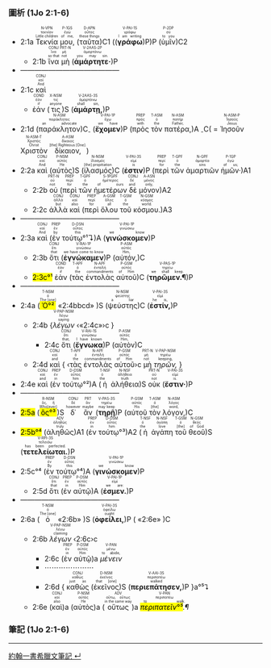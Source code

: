 ### 圖析 (1Jo 2:1-6)
- 2:1a <RUBY><ruby><ruby>Τεκνία<rt>Little children</rt></ruby><rt>τεκνίον</rt></ruby><rt>N-VPN</rt></RUBY> <RUBY><ruby><ruby>μου,<rt>of me,</rt></ruby><rt>ἐγώ</rt></ruby><rt>P-1GS</rt></RUBY> (<RUBY><ruby><ruby>ταῦτα<rt>these things</rt></ruby><rt>οὗτος</rt></ruby><rt>D-APN</rt></RUBY>)C1 ((<RUBY><ruby><ruby><strong>γράφω</strong><rt>I am writing</rt></ruby><rt>γράφω</rt></ruby><rt>V-PAI-1S</rt></RUBY>)P)P (<RUBY><ruby><ruby>ὑμῖν<rt>to you</rt></ruby><rt>σύ</rt></ruby><rt>P-2DP</rt></RUBY>)C2
	- 2:1b <RUBY><ruby><ruby>ἵνα<rt>so that</rt></ruby><rt>ἵνα</rt></ruby><rt>CONJ</rt></RUBY> <RUBY><ruby><ruby>μὴ<rt>not</rt></ruby><rt>μή</rt></ruby><rt>PRT-N</rt></RUBY> (<RUBY><ruby><ruby><strong>ἁμάρτητε·</strong><rt>you may sin.</rt></ruby><rt>ἁμαρτάνω</rt></ruby><rt>V-2AAS-2P</rt></RUBY>)P 
- ——————————————
- 2:1c <RUBY><ruby><ruby>καὶ<rt>And</rt></ruby><rt>καί</rt></ruby><rt>CONJ</rt></RUBY> 
	- <RUBY><ruby><ruby>ἐάν<rt>if</rt></ruby><rt>ἐάν</rt></ruby><rt>COND</rt></RUBY> (<RUBY><ruby><ruby>τις<rt>anyone</rt></ruby><rt>τις</rt></ruby><rt>X-NSM</rt></RUBY>)S (<RUBY><ruby><ruby><strong>ἁμάρτῃ,</strong><rt>shall sin,</rt></ruby><rt>ἁμαρτάνω</rt></ruby><rt>V-2AAS-3S</rt></RUBY>)P 
- 2:1d (<RUBY><ruby><ruby>παράκλητον<rt>an advocate</rt></ruby><rt>παράκλητος</rt></ruby><rt>N-ASM</rt></RUBY>)C<sub>-</sub> (<RUBY><ruby><ruby><strong>ἔχομεν</strong><rt>we have</rt></ruby><rt>ἔχω</rt></ruby><rt>V-PAI-1P</rt></RUBY>)P (<RUBY><ruby><ruby>πρὸς<rt>with</rt></ruby><rt>πρός</rt></ruby><rt>PREP</rt></RUBY> <RUBY><ruby><ruby>τὸν<rt>the</rt></ruby><rt>ὁ</rt></ruby><rt>T-ASM</rt></RUBY> <RUBY><ruby><ruby>πατέρα,<rt>Father,</rt></ruby><rt>πατήρ</rt></ruby><rt>N-ASM</rt></RUBY>)A <sub>-</sub>C( = <RUBY><ruby><ruby>Ἰησοῦν<rt>Jesus</rt></ruby><rt>Ἰησοῦς</rt></ruby><rt>N-ASM-P</rt></RUBY> <RUBY><ruby><ruby>Χριστὸν<rt>Christ</rt></ruby><rt>Χριστός</rt></ruby><rt>N-ASM-T</rt></RUBY> <RUBY><ruby><ruby>δίκαιον,<rt>[the] Righteous [One].</rt></ruby><rt>δίκαιος</rt></ruby><rt>A-ASM</rt></RUBY>)
- 2:2a <RUBY><ruby><ruby>καὶ<rt>And</rt></ruby><rt>καί</rt></ruby><rt>CONJ</rt></RUBY> (<RUBY><ruby><ruby>αὐτὸς<rt>He</rt></ruby><rt>αὐτός</rt></ruby><rt>P-NSM</rt></RUBY>)S (<RUBY><ruby><ruby>ἱλασμός<rt>[the] propitiation</rt></ruby><rt>ἱλασμός</rt></ruby><rt>N-NSM</rt></RUBY>)C (<RUBY><ruby><ruby><strong>ἐστιν</strong><rt>is</rt></ruby><rt>εἰμί</rt></ruby><rt>V-PAI-3S</rt></RUBY>)P (<RUBY><ruby><ruby>περὶ<rt>for</rt></ruby><rt>περί</rt></ruby><rt>PREP</rt></RUBY> <RUBY><ruby><ruby>τῶν<rt>the</rt></ruby><rt>ὁ</rt></ruby><rt>T-GPF</rt></RUBY> <RUBY><ruby><ruby>ἁμαρτιῶν<rt>sins</rt></ruby><rt>ἁμαρτία</rt></ruby><rt>N-GPF</rt></RUBY> <RUBY><ruby><ruby>ἡμῶν·<rt>of us;</rt></ruby><rt>ἐγώ</rt></ruby><rt>P-1GP</rt></RUBY>)A1
	- 2:2b <RUBY><ruby><ruby>οὐ<rt>not</rt></ruby><rt>οὐ</rt></ruby><rt>PRT-N</rt></RUBY> (<RUBY><ruby><ruby>περὶ<rt>for</rt></ruby><rt>περί</rt></ruby><rt>PREP</rt></RUBY> <RUBY><ruby><ruby>τῶν<rt>the</rt></ruby><rt>ὁ</rt></ruby><rt>T-GPF</rt></RUBY> <RUBY><ruby><ruby>ἡμετέρων<rt>of ours</rt></ruby><rt>ἡμέτερος</rt></ruby><rt>S-1PGPF</rt></RUBY> <RUBY><ruby><ruby>δὲ<rt>and</rt></ruby><rt>δέ</rt></ruby><rt>CONJ</rt></RUBY> <RUBY><ruby><ruby>μόνον<rt>only,</rt></ruby><rt>μόνος</rt></ruby><rt>A-ASN</rt></RUBY>)A2
	- 2:2c <RUBY><ruby><ruby>ἀλλὰ<rt>but</rt></ruby><rt>ἀλλά</rt></ruby><rt>CONJ</rt></RUBY> <RUBY><ruby><ruby>καὶ<rt>also</rt></ruby><rt>καί</rt></ruby><rt>CONJ</rt></RUBY> (<RUBY><ruby><ruby>περὶ<rt>for</rt></ruby><rt>περί</rt></ruby><rt>PREP</rt></RUBY> <RUBY><ruby><ruby>ὅλου<rt>all</rt></ruby><rt>ὅλος</rt></ruby><rt>A-GSM</rt></RUBY> <RUBY><ruby><ruby>τοῦ<rt>the</rt></ruby><rt>ὁ</rt></ruby><rt>T-GSM</rt></RUBY> <RUBY><ruby><ruby>κόσμου.<rt>world.</rt></ruby><rt>κόσμος</rt></ruby><rt>N-GSM</rt></RUBY>)A3
- ——————————————
- 2:3a <RUBY><ruby><ruby>καὶ<rt>And</rt></ruby><rt>καί</rt></ruby><rt>CONJ</rt></RUBY> (<RUBY><ruby><ruby>ἐν<rt>by</rt></ruby><rt>ἐν</rt></ruby><rt>PREP</rt></RUBY> <RUBY><ruby><ruby>τούτῳ°¹↴<rt>this</rt></ruby><rt>οὗτος</rt></ruby><rt>D-DSN</rt></RUBY>)A (<RUBY><ruby><ruby><strong>γινώσκομεν</strong><rt>we know</rt></ruby><rt>γινώσκω</rt></ruby><rt>V-PAI-1P</rt></RUBY>)P 
	- 2:3b <RUBY><ruby><ruby>ὅτι<rt>that</rt></ruby><rt>ὅτι</rt></ruby><rt>CONJ</rt></RUBY> (<RUBY><ruby><ruby><strong>ἐγνώκαμεν</strong><rt>we have come to know</rt></ruby><rt>γινώσκω</rt></ruby><rt>V-RAI-1P</rt></RUBY>)P (<RUBY><ruby><ruby>αὐτόν,<rt>Him,</rt></ruby><rt>αὐτός</rt></ruby><rt>P-ASM</rt></RUBY>)C 
	- <rt><mark>2:3c°¹</mark></rt> <RUBY><ruby><ruby>ἐὰν<rt>if</rt></ruby><rt>ἐάν</rt></ruby><rt>COND</rt></RUBY> (<RUBY><ruby><ruby>τὰς<rt>the</rt></ruby><rt>ὁ</rt></ruby><rt>T-APF</rt></RUBY> <RUBY><ruby><ruby>ἐντολὰς<rt>commandments</rt></ruby><rt>ἐντολή</rt></ruby><rt>N-APF</rt></RUBY> <RUBY><ruby><ruby>αὐτοῦ<rt>of Him</rt></ruby><rt>αὐτός</rt></ruby><rt>P-GSM</rt></RUBY>)C (<RUBY><ruby><ruby><strong>τηρῶμεν.¶</strong><rt>we shall keep.</rt></ruby><rt>τηρέω</rt></ruby><rt>V-PAS-1P</rt></RUBY>)P 
- ——————————————
- 2:4a (<RUBY><ruby><ruby><mark>Ὁ°²</mark><rt>The [one]</rt></ruby><rt>ὁ</rt></ruby><rt>T-NSM</rt></RUBY> «<rt>2:4bbcd</rt>» )S (<RUBY><ruby><ruby>ψεύστης<rt>a liar</rt></ruby><rt>ψεύστης</rt></ruby><rt>N-NSM</rt></RUBY>)C (<RUBY><ruby><ruby><strong>ἐστίν,</strong><rt>he is,</rt></ruby><rt>εἰμί</rt></ruby><rt>V-PAI-3S</rt></RUBY>)P
	- 2:4b {<RUBY><ruby><ruby><em>λέγων</em><rt>saying</rt></ruby><rt>λέγω</rt></ruby><rt>V-PAP-NSM</rt></RUBY> ‹«2:4c»›c</rt> }
		- 2:4c <RUBY><ruby><ruby>ὅτι<rt>that,</rt></ruby><rt>ὅτι</rt></ruby><rt>CONJ</rt></RUBY> (<RUBY><ruby><ruby><strong>ἔγνωκα</strong><rt>I have known</rt></ruby><rt>γινώσκω</rt></ruby><rt>V-RAI-1S</rt></RUBY>)P (<RUBY><ruby><ruby>αὐτὸν<rt>Him,</rt></ruby><rt>αὐτός</rt></ruby><rt>P-ASM</rt></RUBY>)C 
	- 2:4d <RUBY><ruby><ruby>καὶ<rt>and</rt></ruby><rt>καί</rt></ruby><rt>CONJ</rt></RUBY> { ‹<RUBY><ruby><ruby>τὰς<rt>the</rt></ruby><rt>ὁ</rt></ruby><rt>T-APF</rt></RUBY> <RUBY><ruby><ruby>ἐντολὰς<rt>commandments</rt></ruby><rt>ἐντολή</rt></ruby><rt>N-APF</rt></RUBY> <RUBY><ruby><ruby>αὐτοῦ<rt>of Him</rt></ruby><rt>αὐτός</rt></ruby><rt>P-GSM</rt></RUBY>›c</rt> <RUBY><ruby><ruby>μὴ<rt>not</rt></ruby><rt>μή</rt></ruby><rt>PRT-N</rt></RUBY> <RUBY><ruby><ruby><em>τηρῶν,</em><rt>keeping,</rt></ruby><rt>τηρέω</rt></ruby><rt>V-PAP-NSM</rt></RUBY> }
- 2:4e <RUBY><ruby><ruby>καὶ<rt>and</rt></ruby><rt>καί</rt></ruby><rt>CONJ</rt></RUBY> (<RUBY><ruby><ruby>ἐν<rt>in</rt></ruby><rt>ἐν</rt></ruby><rt>PREP</rt></RUBY> <RUBY><ruby><ruby>τούτῳ°²<rt>him</rt></ruby><rt>οὗτος</rt></ruby><rt>D-DSM</rt></RUBY>)A (<RUBY><ruby><ruby>ἡ<rt>the</rt></ruby><rt>ὁ</rt></ruby><rt>T-NSF</rt></RUBY> <RUBY><ruby><ruby>ἀλήθεια<rt>truth</rt></ruby><rt>ἀλήθεια</rt></ruby><rt>N-NSF</rt></RUBY>)S <RUBY><ruby><ruby>οὐκ<rt>not</rt></ruby><rt>οὐ</rt></ruby><rt>PRT-N</rt></RUBY> (<RUBY><ruby><ruby><strong>ἔστιν·</strong><rt>is.</rt></ruby><rt>εἰμί</rt></ruby><rt>V-PAI-3S</rt></RUBY>)P 
- ——————————————
- <mark>2:5a</mark> (<RUBY><ruby><ruby><mark>ὃς°³</mark><rt>Who[ever]</rt></ruby><rt>ὅς, ἥ</rt></ruby><rt>R-NSM</rt></RUBY>)S <RUBY><ruby><ruby>δ᾽<rt>however</rt></ruby><rt>δέ</rt></ruby><rt>CONJ</rt></RUBY> <RUBY><ruby><ruby>ἂν<rt>maybe</rt></ruby><rt>ἄν</rt></ruby><rt>PRT</rt></RUBY> (<RUBY><ruby><ruby><strong>τηρῇ</strong><rt>may keep</rt></ruby><rt>τηρέω</rt></ruby><rt>V-PAS-3S</rt></RUBY>)P (<RUBY><ruby><ruby>αὐτοῦ<rt>His</rt></ruby><rt>αὐτός</rt></ruby><rt>P-GSM</rt></RUBY> <RUBY><ruby><ruby>τὸν<rt>[the]</rt></ruby><rt>ὁ</rt></ruby><rt>T-ASM</rt></RUBY> <RUBY><ruby><ruby>λόγον,<rt>word,</rt></ruby><rt>λόγος</rt></ruby><rt>N-ASM</rt></RUBY>)C 
- <mark><rt>2:5b°⁴</rt></mark> (<RUBY><ruby><ruby>ἀληθῶς<rt>truly</rt></ruby><rt>ἀληθῶς</rt></ruby><rt>ADV</rt></RUBY>)A1 (<RUBY><ruby><ruby>ἐν<rt>in</rt></ruby><rt>ἐν</rt></ruby><rt>PREP</rt></RUBY> <RUBY><ruby><ruby>τούτῳ°³<rt>him</rt></ruby><rt>οὗτος</rt></ruby><rt>D-DSM</rt></RUBY>)A2 (<RUBY><ruby><ruby>ἡ<rt>the</rt></ruby><rt>ὁ</rt></ruby><rt>T-NSF</rt></RUBY> <RUBY><ruby><ruby>ἀγάπη<rt>love</rt></ruby><rt>ἀγάπη</rt></ruby><rt>N-NSF</rt></RUBY> <RUBY><ruby><ruby>τοῦ<rt>[the]</rt></ruby><rt>ὁ</rt></ruby><rt>T-GSM</rt></RUBY> <RUBY><ruby><ruby>θεοῦ<rt>of God</rt></ruby><rt>θεός</rt></ruby><rt>N-GSM</rt></RUBY>)S (<RUBY><ruby><ruby><strong>τετελείωται.</strong><rt>has been perfected.</rt></ruby><rt>τελειόω</rt></ruby><rt>V-RPI-3S</rt></RUBY>)P 
- <rt>2:5c°⁴</rt> (<RUBY><ruby><ruby>ἐν<rt>By</rt></ruby><rt>ἐν</rt></ruby><rt>PREP</rt></RUBY> <RUBY><ruby><ruby>τούτῳ°⁴<rt>this</rt></ruby><rt>οὗτος</rt></ruby><rt>D-DSN</rt></RUBY>)A (<RUBY><ruby><ruby><strong>γινώσκομεν</strong><rt>we know</rt></ruby><rt>γινώσκω</rt></ruby><rt>V-PAI-1P</rt></RUBY>)P 
	- 2:5d <RUBY><ruby><ruby>ὅτι<rt>that</rt></ruby><rt>ὅτι</rt></ruby><rt>CONJ</rt></RUBY> (<RUBY><ruby><ruby>ἐν<rt>in</rt></ruby><rt>ἐν</rt></ruby><rt>PREP</rt></RUBY> <RUBY><ruby><ruby>αὐτῷ<rt>Him</rt></ruby><rt>αὐτός</rt></ruby><rt>P-DSM</rt></RUBY>)A (<RUBY><ruby><ruby><strong>ἐσμεν.</strong><rt>we are:</rt></ruby><rt>εἰμί</rt></ruby><rt>V-PAI-1P</rt></RUBY>)P 
- ——————————————
- 2:6a (<RUBY><ruby><ruby>ὁ<rt>The [one]</rt></ruby><rt>ὁ</rt></ruby><rt>T-NSM</rt></RUBY> «2:6b» )S (<RUBY><ruby><ruby><strong>ὀφείλει,</strong><rt>ought</rt></ruby><rt>ὀφείλω</rt></ruby><rt>V-PAI-3S</rt></RUBY>)P ( «2:6e» )C
	- 2:6b <RUBY><ruby><ruby><em>λέγων</em><rt>claiming</rt></ruby><rt>λέγω</rt></ruby><rt>V-PAP-NSM</rt></RUBY> ‹2:6c›c
		- 2:6c (<RUBY><ruby><ruby>ἐν<rt>in</rt></ruby><rt>ἐν</rt></ruby><rt>PREP</rt></RUBY> <RUBY><ruby><ruby>αὐτῷ<rt>Him</rt></ruby><rt>αὐτός</rt></ruby><rt>P-DSM</rt></RUBY>)a</rt> <RUBY><ruby><ruby><em>μένειν</em><rt>to abide,</rt></ruby><rt>μένω</rt></ruby><rt>V-PAN</rt></RUBY>
		- ⋯⋯⋯⋯⋯⋯⋯
		- 2:6d { <RUBY><ruby><ruby>καθὼς<rt>just as</rt></ruby><rt>καθώς</rt></ruby><rt>CONJ</rt></RUBY> (<RUBY><ruby><ruby>ἐκεῖνος<rt>that [one]</rt></ruby><rt>ἐκεῖνος</rt></ruby><rt>D-NSM</rt></RUBY>)S (<RUBY><ruby><ruby><strong>περιεπάτησεν,</strong><rt>walked</rt></ruby><rt>περιπατέω</rt></ruby><rt>V-AAI-3S</rt></RUBY>)P }a°⁵⮧
	- 2:6e (<RUBY><ruby><ruby>καὶ<rt>also</rt></ruby><rt>καί</rt></ruby><rt>CONJ</rt></RUBY>)a (<RUBY><ruby><ruby>αὐτὸς<rt>He</rt></ruby><rt>αὐτός</rt></ruby><rt>P-NSM</rt></RUBY>)a (<RUBY><ruby><ruby>οὕτως<rt>in the same way</rt></ruby><rt>οὕτω, οὕτως</rt></ruby><rt>ADV</rt></RUBY>)a <RUBY><ruby><ruby><em><mark>περιπατεῖν°⁵</mark>.¶</em><rt>to walk.</rt></ruby><rt>περιπατέω</rt></ruby><rt>V-PAN</rt></RUBY>



### 筆記 (1Jo 2:1-6)




---

[約翰一書希臘文筆記 ↵](1John-Notes.md)
